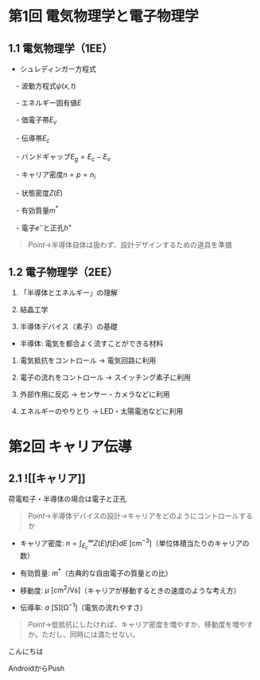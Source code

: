 # 第1回 電気物理学と電子物理学

## 1.1 電気物理学（1EE）

- シュレディンガー方程式

    - 波動方程式$\psi(x, t)$

    - エネルギー固有値$E$

    - 価電子帯$E_v$

    - 伝導帯$E_c$

    - バンドギャップ$E_g = E_c - E_v$

    - キャリア密度$n = p = n_i$

    - 状態密度$Z(E)$

    - 有効質量$m^*$

    - 電子$e^-$と正孔$h^+$

> $Point\to$半導体自体は扱わず、設計デザインするための道具を準備

  

## 1.2 電子物理学（2EE）

1. 「半導体とエネルギー」の理解

2. 結晶工学

3. 半導体デバイス（素子）の基礎

- 半導体: 電気を都合よく流すことができる材料

1. 電気抵抗をコントロール $\to$ 電気回路に利用

2. 電子の流れをコントロール $\to$ スイッチング素子に利用

3. 外部作用に反応 $\to$ センサー・カメラなどに利用

4. エネルギーのやりとり $\to$ LED・太陽電池などに利用

# 第2回 キャリア伝導

## 2.1 ![[キャリア]]

荷電粒子・半導体の場合は電子と正孔

> $Point\to$半導体デバイスの設計$\to$キャリアをどのようにコントロールするか

- キャリア密度: $n = \int_{E_c}^{\infty} Z(E) f(E) dE \ \mathrm{[cm^{-3}]}$（単位体積当たりのキャリアの数）

- 有効質量: $m^*$（古典的な自由電子の質量との比）

- 移動度: $\mu \ \mathrm{[cm^2/Vs]}$（キャリアが移動するときの速度のような考え方）

- 伝導率: $\sigma \ \mathrm{[S][\Omega^{-1}]}$（電気の流れやすさ）

> $Point\to$低抵抗にしたければ、キャリア密度を増やすか、移動度を増やすか。ただし、同時には満たせない。

こんにちは

AndroidからPush
